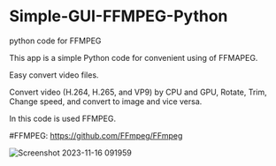 # Simple-GUI-FFMPEG-Python
python code for FFMPEG

This app is a simple Python code for convenient using of FFMAPEG.

Easy convert video files.

Convert video (H.264, H.265, and VP9) by CPU and GPU, Rotate, Trim, Change speed, and convert to image and vice versa.

In this code is used FFMPEG.

#FFMPEG: https://github.com/FFmpeg/FFmpeg

![Screenshot 2023-11-16 091959](https://github.com/RE-MO-SH/Simple-GUI-FFMPEG-Python/assets/137638879/634bbdb2-030c-4041-9fcc-c12c5aeda9e1)
